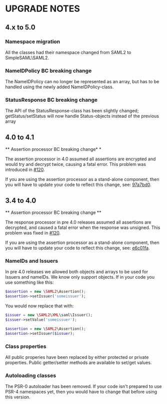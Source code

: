 # UPGRADE NOTES

## 4.x to 5.0

### Namespace migration

All the classes had their namespace changed from SAML2 to SimpleSAML\SAML2.

### NameIDPolicy BC breaking change

The NameIDPolicy can no longer be represented as an array, but has to be handled using
the newly added NameIDPolicy-class.

### StatusResponse BC breaking change

The API of the StatusResponse-class has been slightly changed; getStatus/setStatus will now handle Status-objects
instead of the previous array

## 4.0 to 4.1

** Assertion processor BC breaking change* *

The assertion processor in 4.0 assumed all assertions are encrypted and would try and decrypt twice, causing a fatal error.
This problem was introduced in [#120](https://github.com/simplesamlphp/saml2/pull/120).

If you are using the assertion processor as a stand-alone component, then you will have to update your code to reflect this
change, see: [97a7bd0](https://github.com/simplesamlphp/saml2/commit/97a7bd0be4865617048e1ea92aa0b55df488fe4a).

## 3.4 to 4.0

** Assertion processor BC breaking change **

The response processor in pre 4.0 releases assumed all assertions are decrypted, and caused a fatal error when the response was unsigned.
This problem was fixed in [#120](https://github.com/simplesamlphp/saml2/pull/120).

If you are using the assertion processor as a stand-alone component, then you will have to update your code to reflect this
change, see: [e6c01fa](https://github.com/simplesamlphp/saml2/commit/e6c01fa9b0e815682e24916f03a84d245480c4a0).

### NameIDs and Issuers

In pre 4.0 releases we allowed both objects and arrays to be used for Issuers and nameIDs. We know only support objects.
If in your code you use something like this:

```php
$assertion = new \SAML2\Assertion();
$assertion->setIssuer('someissuer');
```

You would now replace that with:

```php
$issuer = new \SAML2\XML\saml\Issuer();
$issuer->setValue('someissuer');

$assertion = new \SAML2\Assertion();
$assertion->setIssuer($issuer);
```

### Class properties

All public properies have been replaced by either protected or private properties.
Public getter/setter methods are available to set/get values.

### Autoloading classes

The PSR-0 autoloader has been removed. If your code isn't prepared to use PSR-4 namespaces yet, then you would have to change that before using this version.
